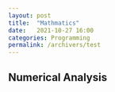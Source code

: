 ```yaml
---
layout: post
title:  "Mathmatics"
date:   2021-10-27 16:00
categories: Programming
permalink: /archivers/test
---
```

## Numerical Analysis

